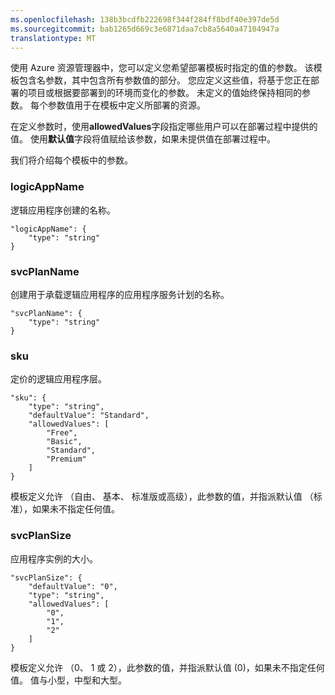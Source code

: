 ```yaml
---
ms.openlocfilehash: 138b3bcdfb222698f344f284ff8bdf40e397de5d
ms.sourcegitcommit: bab1265d669c3e6871daa7cb8a5640a47104947a
translationtype: MT
---
```

使用 Azure 资源管理器中，您可以定义您希望部署模板时指定的值的参数。 该模板包含名参数，其中包含所有参数值的部分。
您应定义这些值，将基于您正在部署的项目或根据要部署到的环境而变化的参数。 未定义的值始终保持相同的参数。 每个参数值用于在模板中定义所部署的资源。 

在定义参数时，使用**allowedValues**字段指定哪些用户可以在部署过程中提供的值。 使用**默认值**字段将值赋给该参数，如果未提供值在部署过程中。

我们将介绍每个模板中的参数。

### logicAppName

逻辑应用程序创建的名称。

    "logicAppName": {
        "type": "string"
    }

### svcPlanName

创建用于承载逻辑应用程序的应用程序服务计划的名称。
    
    "svcPlanName": {
        "type": "string"
    }

### sku

定价的逻辑应用程序层。

    "sku": {
        "type": "string",
        "defaultValue": "Standard",
        "allowedValues": [
            "Free",
            "Basic",
            "Standard",
            "Premium"
        ]
    }

模板定义允许 （自由、 基本、 标准版或高级），此参数的值，并指派默认值 （标准），如果未不指定任何值。

### svcPlanSize

应用程序实例的大小。

    "svcPlanSize": {
        "defaultValue": "0",
        "type": "string",
        "allowedValues": [
            "0",
            "1",
            "2"
        ]
    }

模板定义允许 （0、 1 或 2），此参数的值，并指派默认值 (0)，如果未不指定任何值。 值与小型，中型和大型。
